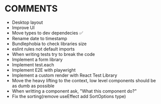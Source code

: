 # COMMENTS

- Desktop layout 
- Improve UI
- Move types to dev dependecies :white_check_mark:
- Rename date to timestamp
- Bundlephobia to check libraries size
- eslint rules not default imports
- When writing tests try to break the code
- Implement a form library
- Implement test.each
- Implement E2E with playwright
- Implement a custom render with React Test Library
- Move the heavy lifting to the context, low level components should be as dumb as possible
- When writting a component ask, "What this component do?"
- Fix the sorting(remove useEffect add SortOptions type)
